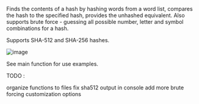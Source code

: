 Finds the contents of a hash by hashing words from a word list, compares the hash to the specified hash, provides the unhashed equivalent.
Also supports brute force - guessing all possible number, letter and symbol combinations for a hash.

Supports SHA-512 and SHA-256 hashes.

![image](https://github.com/adanilevics/Unhash/assets/110359798/daec9b90-0648-471e-a4e8-6875718b0787)

See main function for use examples.


TODO :

  organize functions to files
  fix sha512 output in console
  add more brute forcing customization options
